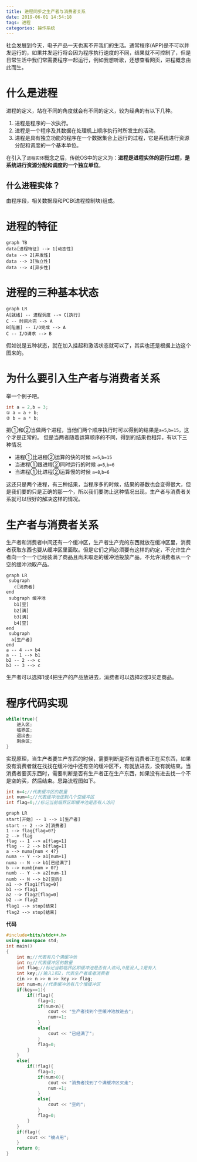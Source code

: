 ```yaml
---
title: 进程同步之生产者与消费者关系
date: 2019-06-01 14:54:18
tags: 进程
categories: 操作系统
---
```

社会发展到今天，电子产品一天也离不开我们的生活。通常程序(APP)是不可以并发运行的，如果并发运行将会因为程序执行速度的不同，结果就不可控制了，但是日常生活中我们常需要程序一起运行，例如我想听歌，还想查看网页，进程概念由此而生。<!--more-->

# 什么是进程

进程的定义，站在不同的角度就会有不同的定义，较为经典的有以下几种。
1. 进程是程序的一次执行。
2. 进程是一个程序及其数据在处理机上顺序执行时所发生的活动。
3. 进程是具有独立功能的程序在一个数据集合上运行的过程，它是系统进行资源分配和调度的一个基本单位。

在引入了`进程实体`概念之后，传统OS中的定义为：**进程是进程实体的运行过程，是系统进行资源分配和调度的一个独立单位**。

## 什么进程实体？

由程序段，相关数据段和PCB(进程控制块)组成。

# 进程的特征

```mermaid
graph TB
data[进程特征] --> 1[动态性]
data --> 2[并发性]
data --> 3[独立性]
data --> 4[异步性]
```

# 进程的三种基本状态

```mermaid
graph LR
A[就绪] -- 进程调度 --> C[执行]
C -- 时间片完 --> A
B[阻塞] -- I/O完成 --> A
C -- I/O请求 --> B
```

假如说是五种状态，就在加入挂起和激活状态就可以了，其实也还是根据上边这个图来的。

# 为什么要引入生产者与消费者关系

举一个例子吧。

```c++
int a = 2,b = 3;
① a = a + b;
② b = a * b;
```

把①和②当做两个进程，当他们两个顺序执行时可以得到的结果是`a=5`,`b=15`，这个才是正常的。
但是当两者随着运算顺序的不同，得到的结果也相异，有以下三种情况

+ 进程①比进程②运算的快的时候 `a=5`,`b=15`
+ 当进程①跟进程②同时运行的时候 `a=5`,`b=6`
+ 当进程①比进程②运算慢的时候 `a=8`,`b=6`

这还只是两个进程，有三种结果，当程序多的时候，结果的基数也会变得很大，但是我们要的只是正确的那一个，所以我们要防止这种情况出现，生产者与消费者关系就可以很好的解决这样的情况。

# 生产者与消费者关系

生产者和消费者中间还有一个缓冲区，生产者生产完的东西就放在缓冲区里，消费者获取东西也要从缓冲区里面取。但是它们之间必须要有这样的约定，不允许生产者向一个一个已经装满了商品且尚未取走的缓冲池投放产品，不允许消费者从一个空的缓冲池取产品。

```mermaid
graph LR
 subgraph 
   c[消费者]
end
 subgraph 缓冲池
   b1[空]
   b2[满]
   b3[满]
   b4[空]
end
 subgraph 
  a[生产者]
end
a -- 4 --> b4
a -- 1 --> b1
b2 -- 2 --> c
b3 -- 3 --> c
```

生产者可以选择1或4把生产的产品放进去，消费者可以选择2或3买走商品。

# 程序代码实现

```c++
while(true){
    进入区;
    临界区;
    退出去;
    剩余区;
}
```

实现原理，当生产者要生产东西的时候，需要判断是否有消费者正在买东西，如果没有消费者就在找找在缓冲池中还有空的缓冲区不，有就放进去，没有就结束。当消费者要买东西时，需要判断是否有生产者正在生产东西，如果没有进去找一个不是空的买，然后结束。思路流程图如下。

```c++
int n=4;//代表缓冲区的数量
int num=4;//代表缓冲池还剩几个空缓冲区
int flag=0;//标记当前临界区即缓冲池是否有人访问
```

```mermaid
graph LR
start[开始] -- 1 --> 1[生产者]
start -- 2 --> 2[消费者]
1 --> flag{flag=0?}
2 --> flag
flag -- 1 --> a[flag=1]
flag -- 2 --> b[flag=1]
a --> numa{num < 4?}
numa -- Y --> a1[num+1]
numa -- N --> b1[已经满了]
b --> numb{num > 0?}
numb -- Y --> a2[num-1]
numb -- N --> b2[空的]
a1 --> flag1[flag=0]
b1 --> flag1
a2 --> flag2[flag=0]
b2 --> flag2
flag1 --> stop[结束]
flag2 --> stop[结束]
```

**代码**

```c++
#include<bits/stdc++.h>
using namespace std;
int main()
{
    int m;//代表有几个满缓冲池
    int n;//代表缓冲区的数量
    int flag;//标记当前临界区即缓冲池是否有人访问,0是没人,1是有人
    int key;//输入1和2，代表生产者或者消费者
    cin >> n >> m >> key >> flag;
    int num=m;//代表缓冲池有几个慢缓冲区
    if(key==1){
        if(!flag){
            flag=1;
            if(num<n){
                cout << "生产者找到个空缓冲池放进去";
                num+=1;
            }
            else{
                cout << "已经满了";
            }
            flag=0;
        }
    }
    else{
        if(!flag){
            flag=1;
            if(num>0){
                cout << "消费者找到了个满缓冲区买走";
                num-=1;
            }
            else{
                cout << "空的";
            }
            flag=0;
        }
    }
    if(flag){
        cout << "被占用";
    }
    return 0;
}
```